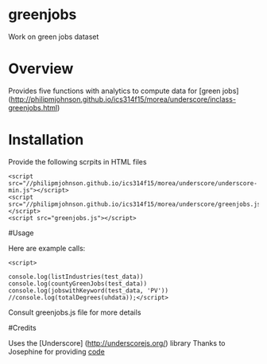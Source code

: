 # greenjobs
Work on green jobs dataset

# Overview

Provides five functions with analytics to compute data for [green jobs] (http://philipmjohnson.github.io/ics314f15/morea/underscore/inclass-greenjobs.html)

# Installation

Provide the following scrpits in HTML files

```
<script src="//philipmjohnson.github.io/ics314f15/morea/underscore/underscore-min.js"></script>
<script src="//philipmjohnson.github.io/ics314f15/morea/underscore/greenjobs.js"></script>
<script src="greenjobs.js"></script>
```

#Usage

Here are example calls:

```
<script>
  
console.log(listIndustries(test_data))
console.log(countyGreenJobs(test_data))
console.log(jobswithKeyword(test_data, 'PV'))
//console.log(totalDegrees(uhdata));</script>
```

Consult greenjobs.js file for more details

#Credits

Uses the [Underscore] (http://underscorejs.org/) library
Thanks to Josephine for providing [code](http://jsfiddle.net/jogarces/kp22pv8s/)
